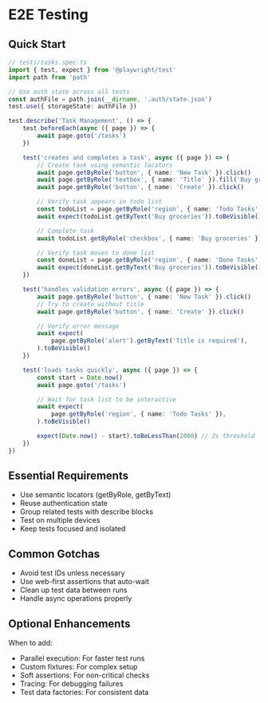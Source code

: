 # E2E Testing

## Quick Start

```typescript
// tests/tasks.spec.ts
import { test, expect } from '@playwright/test'
import path from 'path'

// Use auth state across all tests
const authFile = path.join(__dirname, '.auth/state.json')
test.use({ storageState: authFile })

test.describe('Task Management', () => {
    test.beforeEach(async ({ page }) => {
        await page.goto('/tasks')
    })

    test('creates and completes a task', async ({ page }) => {
        // Create task using semantic locators
        await page.getByRole('button', { name: 'New Task' }).click()
        await page.getByRole('textbox', { name: 'Title' }).fill('Buy groceries')
        await page.getByRole('button', { name: 'Create' }).click()

        // Verify task appears in todo list
        const todoList = page.getByRole('region', { name: 'Todo Tasks' })
        await expect(todoList.getByText('Buy groceries')).toBeVisible()

        // Complete task
        await todoList.getByRole('checkbox', { name: 'Buy groceries' }).check()

        // Verify task moves to done list
        const doneList = page.getByRole('region', { name: 'Done Tasks' })
        await expect(doneList.getByText('Buy groceries')).toBeVisible()
    })

    test('handles validation errors', async ({ page }) => {
        await page.getByRole('button', { name: 'New Task' }).click()
        // Try to create without title
        await page.getByRole('button', { name: 'Create' }).click()

        // Verify error message
        await expect(
            page.getByRole('alert').getByText('Title is required'),
        ).toBeVisible()
    })

    test('loads tasks quickly', async ({ page }) => {
        const start = Date.now()
        await page.goto('/tasks')

        // Wait for task list to be interactive
        await expect(
            page.getByRole('region', { name: 'Todo Tasks' }),
        ).toBeVisible()

        expect(Date.now() - start).toBeLessThan(2000) // 2s threshold
    })
})
```

## Essential Requirements

- Use semantic locators (getByRole, getByText)
- Reuse authentication state
- Group related tests with describe blocks
- Test on multiple devices
- Keep tests focused and isolated

## Common Gotchas

- Avoid test IDs unless necessary
- Use web-first assertions that auto-wait
- Clean up test data between runs
- Handle async operations properly

## Optional Enhancements

When to add:

- Parallel execution: For faster test runs
- Custom fixtures: For complex setup
- Soft assertions: For non-critical checks
- Tracing: For debugging failures
- Test data factories: For consistent data
